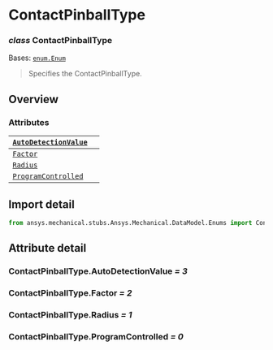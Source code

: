 <a id="contactpinballtype"></a>

# ContactPinballType

<a id="ContactPinballType"></a>

### *class* ContactPinballType

Bases: [`enum.Enum`](https://docs.python.org/3/library/enum.html#enum.Enum)

> Specifies the ContactPinballType.

> <!-- !! processed by numpydoc !! -->

<a id="overview"></a>

## Overview

### Attributes

| [`AutoDetectionValue`](#ContactPinballType.AutoDetectionValue)   |    |
|------------------------------------------------------------------|----|
| [`Factor`](#ContactPinballType.Factor)                           |    |
| [`Radius`](#ContactPinballType.Radius)                           |    |
| [`ProgramControlled`](#ContactPinballType.ProgramControlled)     |    |

<a id="import-detail"></a>

## Import detail

```python
from ansys.mechanical.stubs.Ansys.Mechanical.DataModel.Enums import ContactPinballType
```

<a id="attribute-detail"></a>

## Attribute detail

<a id="ContactPinballType.AutoDetectionValue"></a>

### ContactPinballType.AutoDetectionValue *= 3*

<a id="ContactPinballType.Factor"></a>

### ContactPinballType.Factor *= 2*

<a id="ContactPinballType.Radius"></a>

### ContactPinballType.Radius *= 1*

<a id="ContactPinballType.ProgramControlled"></a>

### ContactPinballType.ProgramControlled *= 0*
